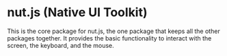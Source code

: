 # nut.js (Native UI Toolkit)

This is the core package for nut.js, the one package that keeps all the other packages together. It provides the basic functionality to interact with the screen, the keyboard, and the mouse.